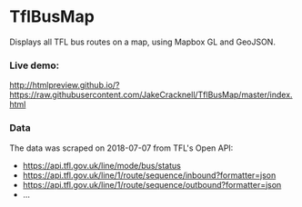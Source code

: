 # TflBusMap
Displays all TFL bus routes on a map, using Mapbox GL and GeoJSON.

### Live demo:
http://htmlpreview.github.io/?https://raw.githubusercontent.com/JakeCracknell/TflBusMap/master/index.html

### Data
The data was scraped on 2018-07-07 from TFL's Open API:
* https://api.tfl.gov.uk/line/mode/bus/status
* https://api.tfl.gov.uk/line/1/route/sequence/inbound?formatter=json
* https://api.tfl.gov.uk/line/1/route/sequence/outbound?formatter=json
* ...
